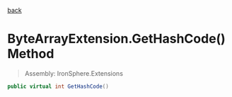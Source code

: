 ﻿

[back](/IronSphere.Extensions/types/ByteArrayExtension)

# ByteArrayExtension.GetHashCode() Method

> Assembly: IronSphere.Extensions

```csharp
public virtual int GetHashCode()
```



 
